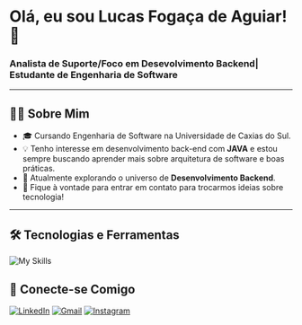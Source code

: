 # Olá, eu sou Lucas Fogaça de Aguiar! 👋

### Analista de Suporte/Foco em Desevolvimento Backend| Estudante de Engenharia de Software

---

## 👨‍💻 Sobre Mim

- 🎓 Cursando Engenharia de Software na Universidade de Caxias do Sul.
- 💡 Tenho interesse em desenvolvimento back-end com **JAVA** e estou sempre buscando aprender mais sobre arquitetura de software e boas práticas.
- 🌱 Atualmente explorando o universo de **Desenvolvimento Backend**.
- 💬 Fique à vontade para entrar em contato para trocarmos ideias sobre tecnologia!

---

## 🛠️ Tecnologias e Ferramentas

![My Skills](https://skillicons.dev/icons?i=java,php,git,flutter,mysql,dart,vue&theme=dark)


## 🤝 Conecte-se Comigo

[![LinkedIn](https://img.shields.io/badge/LinkedIn-0077B5?style=for-the-badge&logo=linkedin&logoColor=white)](https://www.linkedin.com/in/lucas-fogaça-de-aguiar-2a3601237)
[![Gmail](https://img.shields.io/badge/Gmail-D14836?style=for-the-badge&logo=gmail&logoColor=white)](mailto:f.lucasaguiar@hotmail.com)
[![Instagram](https://img.shields.io/badge/Instagram-E4405F?style=for-the-badge&logo=instagram&logoColor=white)](https://www.instagram.com/l_fogaca27)
